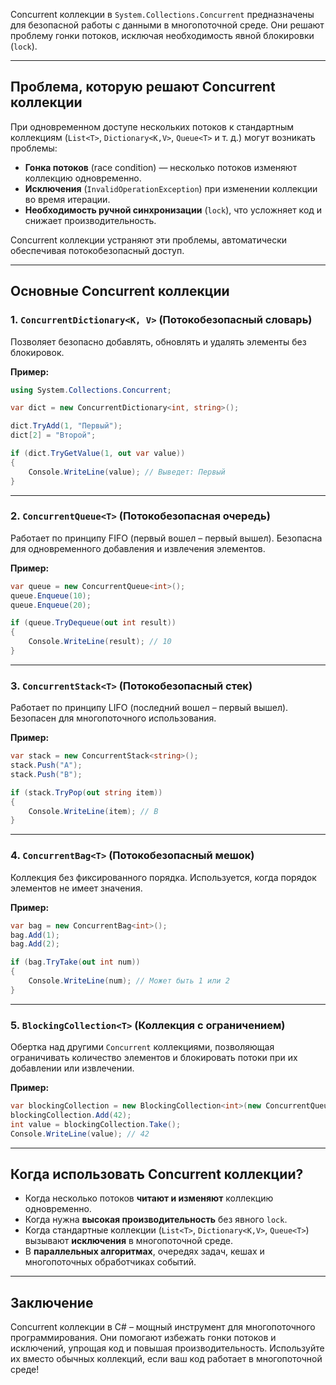 
Concurrent коллекции в `System.Collections.Concurrent` предназначены для безопасной работы с данными в многопоточной среде. Они решают проблему гонки потоков, исключая необходимость явной блокировки (`lock`).

---

## Проблема, которую решают Concurrent коллекции

При одновременном доступе нескольких потоков к стандартным коллекциям (`List<T>`, `Dictionary<K,V>`, `Queue<T>` и т. д.) могут возникать проблемы:

- **Гонка потоков** (race condition) — несколько потоков изменяют коллекцию одновременно.
- **Исключения** (`InvalidOperationException`) при изменении коллекции во время итерации.
- **Необходимость ручной синхронизации** (`lock`), что усложняет код и снижает производительность.

Concurrent коллекции устраняют эти проблемы, автоматически обеспечивая потокобезопасный доступ.

---

## Основные Concurrent коллекции

### 1. `ConcurrentDictionary<K, V>` (Потокобезопасный словарь)

Позволяет безопасно добавлять, обновлять и удалять элементы без блокировок.

**Пример:**

```csharp
using System.Collections.Concurrent;

var dict = new ConcurrentDictionary<int, string>();

dict.TryAdd(1, "Первый");
dict[2] = "Второй";

if (dict.TryGetValue(1, out var value))
{
    Console.WriteLine(value); // Выведет: Первый
}
```

---

### 2. `ConcurrentQueue<T>` (Потокобезопасная очередь)

Работает по принципу FIFO (первый вошел – первый вышел). Безопасна для одновременного добавления и извлечения элементов.

**Пример:**

```csharp
var queue = new ConcurrentQueue<int>();
queue.Enqueue(10);
queue.Enqueue(20);

if (queue.TryDequeue(out int result))
{
    Console.WriteLine(result); // 10
}
```

---

### 3. `ConcurrentStack<T>` (Потокобезопасный стек)

Работает по принципу LIFO (последний вошел – первый вышел). Безопасен для многопоточного использования.

**Пример:**

```csharp
var stack = new ConcurrentStack<string>();
stack.Push("A");
stack.Push("B");

if (stack.TryPop(out string item))
{
    Console.WriteLine(item); // B
}
```

---

### 4. `ConcurrentBag<T>` (Потокобезопасный мешок)

Коллекция без фиксированного порядка. Используется, когда порядок элементов не имеет значения.

**Пример:**

```csharp
var bag = new ConcurrentBag<int>();
bag.Add(1);
bag.Add(2);

if (bag.TryTake(out int num))
{
    Console.WriteLine(num); // Может быть 1 или 2
}
```

---

### 5. `BlockingCollection<T>` (Коллекция с ограничением)

Обертка над другими `Concurrent` коллекциями, позволяющая ограничивать количество элементов и блокировать потоки при их добавлении или извлечении.

**Пример:**

```csharp
var blockingCollection = new BlockingCollection<int>(new ConcurrentQueue<int>(), 5);
blockingCollection.Add(42);
int value = blockingCollection.Take();
Console.WriteLine(value); // 42
```

---

## Когда использовать Concurrent коллекции?

- Когда несколько потоков **читают и изменяют** коллекцию одновременно.
- Когда нужна **высокая производительность** без явного `lock`.
- Когда стандартные коллекции (`List<T>`, `Dictionary<K,V>`, `Queue<T>`) вызывают **исключения** в многопоточной среде.
- В **параллельных алгоритмах**, очередях задач, кешах и многопоточных обработчиках событий.

---

## Заключение

Concurrent коллекции в C# – мощный инструмент для многопоточного программирования. Они помогают избежать гонки потоков и исключений, упрощая код и повышая производительность. Используйте их вместо обычных коллекций, если ваш код работает в многопоточной среде!